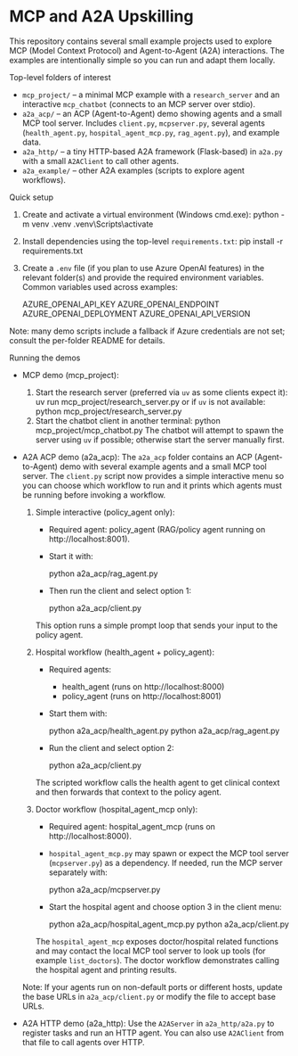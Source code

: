 # MCP and A2A Upskilling

This repository contains several small example projects used to explore MCP (Model Context Protocol) and Agent-to-Agent (A2A) interactions. The examples are intentionally simple so you can run and adapt them locally.

Top-level folders of interest

- `mcp_project/` – a minimal MCP example with a `research_server` and an interactive `mcp_chatbot` (connects to an MCP server over stdio).
- `a2a_acp/` – an ACP (Agent-to-Agent) demo showing agents and a small MCP tool server. Includes `client.py`, `mcpserver.py`, several agents (`health_agent.py`, `hospital_agent_mcp.py`, `rag_agent.py`), and example data.
- `a2a_http/` – a tiny HTTP-based A2A framework (Flask-based) in `a2a.py` with a small `A2AClient` to call other agents.
- `a2a_example/` – other A2A examples (scripts to explore agent workflows).

Quick setup

1. Create and activate a virtual environment (Windows cmd.exe):
   python -m venv .venv
   .venv\Scripts\activate

2. Install dependencies using the top-level `requirements.txt`:
   pip install -r requirements.txt

3. Create a `.env` file (if you plan to use Azure OpenAI features) in the relevant folder(s) and provide the required environment variables. Common variables used across examples:

   AZURE_OPENAI_API_KEY
   AZURE_OPENAI_ENDPOINT
   AZURE_OPENAI_DEPLOYMENT
   AZURE_OPENAI_API_VERSION

Note: many demo scripts include a fallback if Azure credentials are not set; consult the per-folder README for details.

Running the demos

- MCP demo (mcp_project):
  1. Start the research server (preferred via `uv` as some clients expect it):
     uv run mcp_project/research_server.py
     or if `uv` is not available:
     python mcp_project/research_server.py
  2. Start the chatbot client in another terminal:
     python mcp_project/mcp_chatbot.py
  The chatbot will attempt to spawn the server using `uv` if possible; otherwise start the server manually first.

- A2A ACP demo (a2a_acp):
  The `a2a_acp` folder contains an ACP (Agent-to-Agent) demo with several example agents and a small MCP tool server. The `client.py` script now provides a simple interactive menu so you can choose which workflow to run and it prints which agents must be running before invoking a workflow.

  1) Simple interactive (policy_agent only):
     - Required agent: policy_agent (RAG/policy agent running on http://localhost:8001).
     - Start it with:

       python a2a_acp/rag_agent.py

     - Then run the client and select option 1:

       python a2a_acp/client.py

     This option runs a simple prompt loop that sends your input to the policy agent.

  2) Hospital workflow (health_agent + policy_agent):
     - Required agents:
       - health_agent (runs on http://localhost:8000)
       - policy_agent (runs on http://localhost:8001)
     - Start them with:

       python a2a_acp/health_agent.py
       python a2a_acp/rag_agent.py

     - Run the client and select option 2:

       python a2a_acp/client.py

     The scripted workflow calls the health agent to get clinical context and then forwards that context to the policy agent.

  3) Doctor workflow (hospital_agent_mcp only):
     - Required agent: hospital_agent_mcp (runs on http://localhost:8000).
     - `hospital_agent_mcp.py` may spawn or expect the MCP tool server (`mcpserver.py`) as a dependency. If needed, run the MCP server separately with:

       python a2a_acp/mcpserver.py

     - Start the hospital agent and choose option 3 in the client menu:

       python a2a_acp/hospital_agent_mcp.py
       python a2a_acp/client.py

     The `hospital_agent_mcp` exposes doctor/hospital related functions and may contact the local MCP tool server to look up tools (for example `list_doctors`). The doctor workflow demonstrates calling the hospital agent and printing results.

  Note: If your agents run on non-default ports or different hosts, update the base URLs in `a2a_acp/client.py` or modify the file to accept base URLs.

- A2A HTTP demo (a2a_http):
  Use the `A2AServer` in `a2a_http/a2a.py` to register tasks and run an HTTP agent. You can also use `A2AClient` from that file to call agents over HTTP.

